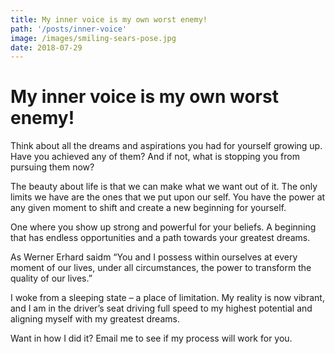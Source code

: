 ```yaml
---
title: My inner voice is my own worst enemy!
path: '/posts/inner-voice'
image: /images/smiling-sears-pose.jpg
date: 2018-07-29
---
```


# My inner voice is my own worst enemy!

Think about all the dreams and aspirations you had for yourself growing up. Have you achieved any of them? And if not, what is stopping you from pursuing them now?

The beauty about life is that we can make what we want out of it. The only limits we have are the ones that we put upon our self. You have the power at any given moment to shift and create a new beginning for yourself.

One where you show up strong and powerful for your beliefs. A beginning that has endless opportunities and a path towards your greatest dreams.

As Werner Erhard saidm “You and I possess within ourselves at every moment of our lives, under all circumstances, the power to transform the quality of our lives.”

I woke from a sleeping state – a place of limitation. My reality is now vibrant, and I am in the driver’s seat driving full speed to my highest potential and aligning myself with my greatest dreams.

Want in how I did it? Email me to see if my process will work for you.

